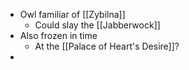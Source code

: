 - Owl familiar of [[Zybilna]]
	- Could slay the [[Jabberwock]]
- Also frozen in time
	- At the [[Palace of Heart's Desire]]?
- 